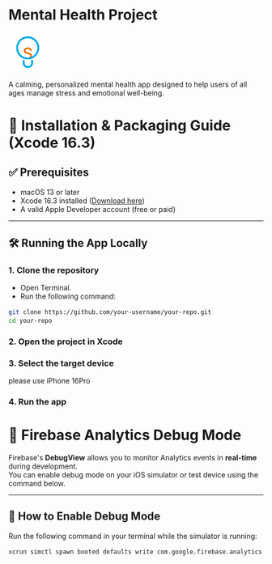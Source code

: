 # Mental Health Project 

<a href="https://apps.apple.com/us/app/soliu/id6535658392">
  <img src="Pic/soliu_logo.png" width="15%" alt="SoliU Logo"/>
</a>

A calming, personalized mental health app designed to help users of all ages manage stress and emotional well-being.

# 🚀 Installation & Packaging Guide (Xcode 16.3)

## ✅ Prerequisites

- macOS 13 or later  
- Xcode 16.3 installed ([Download here](https://developer.apple.com/xcode/))  
- A valid Apple Developer account (free or paid)

---

## 🛠️ Running the App Locally

### 1. Clone the repository

- Open Terminal.
- Run the following command:

```bash
git clone https://github.com/your-username/your-repo.git
cd your-repo
```
### 2. Open the project in Xcode
### 3. Select the target device

please use iPhone 16Pro 

### 4. Run the app


# 🔧 Firebase Analytics Debug Mode

Firebase's **DebugView** allows you to monitor Analytics events in **real-time** during development.  
You can enable debug mode on your iOS simulator or test device using the command below.

---

## 🚀 How to Enable Debug Mode

Run the following command in your terminal while the simulator is running:

```bash
xcrun simctl spawn booted defaults write com.google.firebase.analytics debug-mode 1
